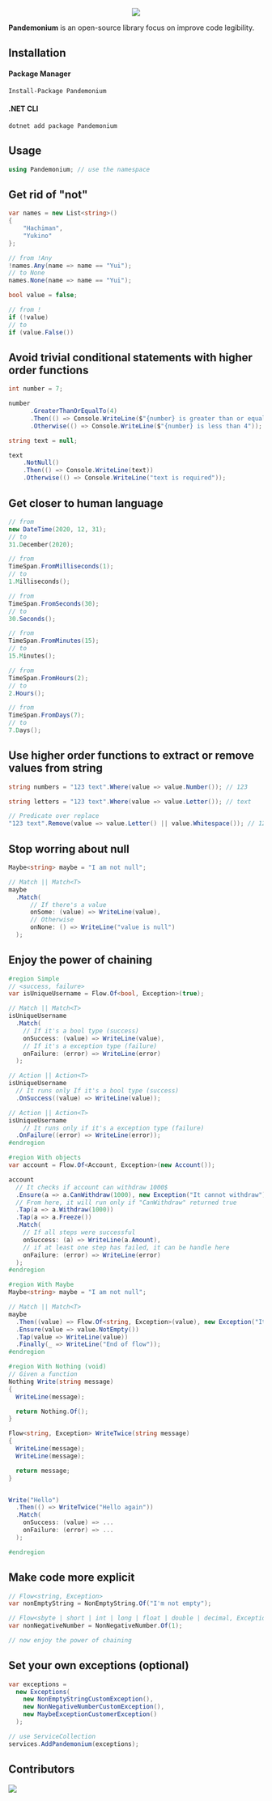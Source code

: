 <p align="center">
  <img src="./Resources/logo.png">
</p>

**Pandemonium** is an open-source library focus on improve code legibility.

## Installation

#### Package Manager   

	Install-Package Pandemonium

#### .NET CLI    
    dotnet add package Pandemonium

## Usage
```csharp
using Pandemonium; // use the namespace
```

## Get rid of "not"

```csharp
var names = new List<string>()
{
    "Hachiman",
    "Yukino"
};

// from !Any
!names.Any(name => name == "Yui");
// to None
names.None(name => name == "Yui");

bool value = false;

// from !
if (!value)
// to
if (value.False())
```

## Avoid trivial conditional statements with higher order functions

```csharp
int number = 7;

number
      .GreaterThanOrEqualTo(4)
      .Then(() => Console.WriteLine($"{number} is greater than or equal to 4")) // if
      .Otherwise(() => Console.WriteLine($"{number} is less than 4")); // else

string text = null;

text
    .NotNull()
    .Then(() => Console.WriteLine(text))
    .Otherwise(() => Console.WriteLine("text is required"));
```

## Get closer to human language

```csharp
// from
new DateTime(2020, 12, 31);
// to
31.December(2020);

// from 
TimeSpan.FromMilliseconds(1);
// to
1.Milliseconds();

// from
TimeSpan.FromSeconds(30);
// to
30.Seconds();

// from
TimeSpan.FromMinutes(15);
// to
15.Minutes();

// from
TimeSpan.FromHours(2);
// to
2.Hours();

// from
TimeSpan.FromDays(7);
// to
7.Days();
```

## Use higher order functions to extract or remove values from string

```csharp
string numbers = "123 text".Where(value => value.Number()); // 123

string letters = "123 text".Where(value => value.Letter()); // text

// Predicate over replace
"123 text".Remove(value => value.Letter() || value.Whitespace()); // 123
```

## Stop worring about null

```csharp
Maybe<string> maybe = "I am not null";

// Match || Match<T> 
maybe
  .Match(
      // If there's a value
      onSome: (value) => WriteLine(value),
      // Otherwise
      onNone: () => WriteLine("value is null")
  );
```

## Enjoy the power of chaining

```csharp
#region Simple
// <success, failure>
var isUniqueUsername = Flow.Of<bool, Exception>(true);

// Match || Match<T> 
isUniqueUsername
  .Match(
    // If it's a bool type (success)
    onSuccess: (value) => WriteLine(value),
    // If it's a exception type (failure)
    onFailure: (error) => WriteLine(error)
  );

// Action || Action<T>
isUniqueUsername
  // It runs only If it's a bool type (success)
  .OnSuccess((value) => WriteLine(value));

// Action || Action<T>
isUniqueUsername
    // It runs only if it's a exception type (failure)
  .OnFailure((error) => WriteLine(error));
#endregion

#region With objects 
var account = Flow.Of<Account, Exception>(new Account());

account
  // It checks if account can withdraw 1000$
  .Ensure(a => a.CanWithdraw(1000), new Exception("It cannot withdraw"))
  // From here, it will run only if "CanWithdraw" returned true
  .Tap(a => a.Withdraw(1000))
  .Tap(a => a.Freeze())
  .Match(
    // If all steps were successful 
    onSuccess: (a) => WriteLine(a.Amount),
    // if at least one step has failed, it can be handle here
    onFailure: (error) => WriteLine(error)
  );
#endregion

#region With Maybe 
Maybe<string> maybe = "I am not null";

// Match || Match<T> 
maybe
  .Then((value) => Flow.Of<string, Exception>(value), new Exception("It must have a value"))
  .Ensure(value => value.NotEmpty())
  .Tap(value => WriteLine(value))
  .Finally(_ => WriteLine("End of flow"));
#endregion

#region With Nothing (void)
// Given a function
Nothing Write(string message) 
{
  WriteLine(message);

  return Nothing.Of();
}

Flow<string, Exception> WriteTwice(string message) 
{
  WriteLine(message);
  WriteLine(message);

  return message;
}


Write("Hello")
  .Then(() => WriteTwice("Hello again"))
  .Match(
    onSuccess: (value) => ...
    onFailure: (error) => ...
  );

#endregion

```

## Make code more explicit

```csharp
// Flow<string, Exception>
var nonEmptyString = NonEmptyString.Of("I'm not empty");

// Flow<sbyte | short | int | long | float | double | decimal, Exception>
var nonNegativeNumber = NonNegativeNumber.Of(1);

// now enjoy the power of chaining
```

## Set your own exceptions (optional)
```csharp
var exceptions = 
  new Exceptions(
    new NonEmptyStringCustomException(),
    new NonNegativeNumberCustomException(),
    new MaybeExceptionCustomerException()
  );

// use ServiceCollection
services.AddPandemonium(exceptions);
```

## Contributors

<a href="https://github.com/ghiorzi/pandemonium/graphs/contributors">
  <img src="https://contributors-img.web.app/image?repo=ghiorzi/pandemonium" />
</a>
